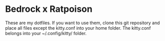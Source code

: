 # Bedrock x Ratpoison

These are my dotfiles. If you want to use them, clone this git repository and place all files except the kitty.conf into your home folder.
The kitty.conf belongs into your ~/.config/kitty/ folder.
